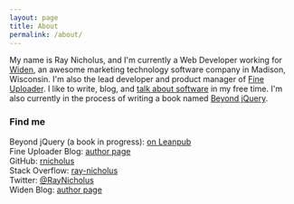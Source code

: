 ```yaml
---
layout: page
title: About
permalink: /about/
---
```


My name is Ray Nicholus, and I'm currently a Web Developer working for 
[Widen](http://www.widen.com), an awesome marketing technology software company in 
Madison, Wisconsin.  I'm also the lead developer and product manager of [Fine Uploader](http://fineuploader.com/).
I like to write, blog, and [talk about software](http://slides.com/raynicholus) 
in my free time. I'm also currently in the process of writing a book named [Beyond jQuery](https://leanpub.com/beyondjquery).

### Find me
Beyond jQuery (a book in progress): [on Leanpub](https://leanpub.com/beyondjquery)  
Fine Uploader Blog: [author page](http://blog.fineuploader.com/author/rnicholus/)  
GitHub: [rnicholus](https://github.com/rnicholus)  
Stack Overflow: [ray-nicholus](http://stackoverflow.com/users/486979/ray-nicholus)  
Twitter: [@RayNicholus](https://twitter.com/RayNicholus)  
Widen Blog: [author page](http://www.widen.com/blog/ray-nicholus)  
